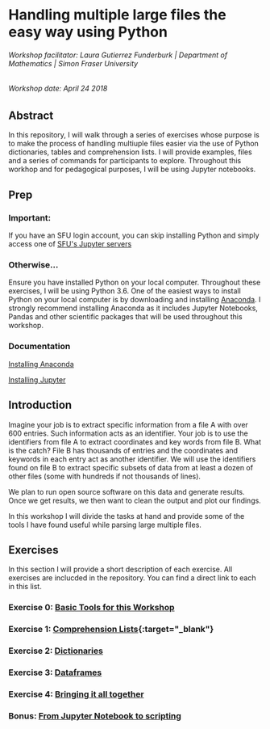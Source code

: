 # Handling multiple large files the easy way using Python
###### Workshop facilitator: Laura Gutierrez Funderburk | Department of Mathematics | Simon Fraser University

###### Workshop date: April 24 2018

## Abstract

In this repository, I will walk through a series of exercises whose purpose is to make the process of handling multiuple files easier via the use of Python dictionaries, tables and comprehension lists. I will provide examples, files and a series of commands for participants to explore. Throughout this workhop and for pedagogical purposes, I will be using Jupyter notebooks. 

## Prep

### Important: 

If you have an SFU login account, you can skip installing Python and simply access one of [SFU's Jupyter servers](https://sfu.syzygy.ca/)

### Otherwise...

Ensure you have installed Python on your local computer. Throughout these exercises, I will be using Python 3.6. One of the easiest ways to install Python on your local computer is by downloading and installing [Anaconda](https://www.anaconda.com/download/#linux). I strongly recommend installing Anaconda as it includes Jupyter Notebooks, Pandas and other scientific packages that will be used throughout this workshop. 

### Documentation

[Installing Anaconda](https://docs.anaconda.com/anaconda/install/#detailed-installation-information)

[Installing Jupyter](http://jupyter.org/install)

## Introduction

Imagine your job is to extract specific information from a file A with over 600 entries. Such information acts as an identifier. Your job is to use the identifiers from file A to extract coordinates and key words from file B. What is the catch? File B has thousands of entries and the coordinates and keywords in each entry act as another identifier. We will use the identifiers found on file B to extract specific subsets of data from at least a dozen of other files (some with hundreds if not thousands of lines). 

We plan to run open source software on this data and generate results. Once we get results, we then want to clean the output and plot our findings. 

In this workshop I will divide the tasks at hand and provide some of the tools I have found useful while parsing large multiple files. 

## Exercises

In this section I will provide a short description of each exercise. All exercises are inclucded in the repository. You can find a direct link to each in this list. 

### Exercise 0: <a href="https://github.com/lfunderburk/Handling-multiple-large-files-the-easy-way-using-Python/blob/master/EXERCISES/Exercise_0_Basic_Tools_For_This_Workshop.ipynb" target="_blank">Basic Tools for this Workshop</a>

### Exercise 1: [Comprehension Lists](https://github.com/lfunderburk/Handling-multiple-large-files-the-easy-way-using-Python/blob/master/EXERCISES/Exercise_1_Comprehension_Lists.ipynb){:target="_blank"}

### Exercise 2: [Dictionaries](https://github.com/lfunderburk/Handling-multiple-large-files-the-easy-way-using-Python/blob/master/EXERCISES/Exercise_2_Dictionaries.ipynb)

### Exercise 3: [Dataframes]()

### Exercise 4: [Bringing it all together]()

### Bonus: [From Jupyter Notebook to scripting]()


